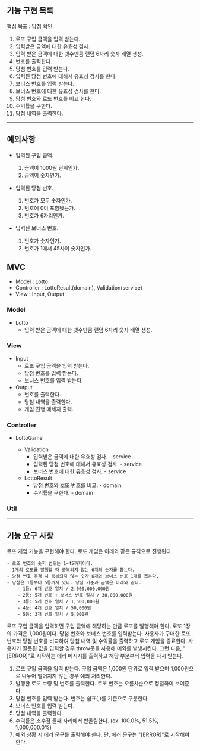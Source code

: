 ## 기능 구현 목록

핵심 목표 : 당첨 확인.

1. 로또 구입 금액을 입력 받는다.
2. 입력받은 금액에 대한 유효성 검사.
3. 입력 받은 금액에 대한 갯수만큼 랜덤 6자리 숫자 배열 생성.
4. 번호를 출력한다.
5. 당첨 번호를 입력 받는다.
6. 입력된 당첨 번호에 대해서 유효성 검사를 한다.
7. 보너스 번호를 입력 받는다.
8. 보너스 번호에 대한 유효성 검사를 한다.
9. 당첨 번호와 로또 번호를 비교 한다.
10. 수익률을 구한다.
11. 당첨 내역을 출력한다.

---

## 예외사항

- 입력된 구입 금액.

  1. 금액이 1000원 단위인가.
  2. 금액이 숫자인가.

- 입력된 당첨 번호.

  1. 번호가 모두 숫자인가.
  2. 번호에 0이 포함됐는가.
  3. 번호가 6자리인가.

- 입력된 보너스 번호.
  1. 번호가 숫자인가.
  2. 번호가 1에서 45사이 숫자인가.

## MVC

- Model : Lotto
- Controller : LottoResult(domain), Validation(service)
- View : Input, Output

### Model

- Lotto
  - 입력 받은 금액에 대한 갯수만큼 랜덤 6자리 숫자 배열 생성.

### View

- Input
  - 로또 구입 금액을 입력 받는다.
  - 당첨 번호를 입력 받는다.
  - 보너스 번호를 입력 받는다.
- Output
  - 번호를 출력한다.
  - 당첨 내역을 출력한다.
  - 게임 진행 메세지 출력.

### Controller

- LottoGame

  - Validation
    - 입력받은 금액에 대한 유효성 검사. - service
    - 입력된 당첨 번호에 대해서 유효성 검사. - service
    - 보너스 번호에 대한 유효성 검사. - service
  - LottoResult
    - 당첨 번호와 로또 번호를 비교. - domain
    - 수익률을 구한다. - domain

### Util

---

## 기능 요구 사항

로또 게임 기능을 구현해야 한다. 로또 게임은 아래와 같은 규칙으로 진행된다.

```
- 로또 번호의 숫자 범위는 1~45까지이다.
- 1개의 로또를 발행할 때 중복되지 않는 6개의 숫자를 뽑는다.
- 당첨 번호 추첨 시 중복되지 않는 숫자 6개와 보너스 번호 1개를 뽑는다.
- 당첨은 1등부터 5등까지 있다. 당첨 기준과 금액은 아래와 같다.
    - 1등: 6개 번호 일치 / 2,000,000,000원
    - 2등: 5개 번호 + 보너스 번호 일치 / 30,000,000원
    - 3등: 5개 번호 일치 / 1,500,000원
    - 4등: 4개 번호 일치 / 50,000원
    - 5등: 3개 번호 일치 / 5,000원
```

로또 구입 금액을 입력하면 구입 금액에 해당하는 만큼 로또를 발행해야 한다.
로또 1장의 가격은 1,000원이다.
당첨 번호와 보너스 번호를 입력받는다.
사용자가 구매한 로또 번호와 당첨 번호를 비교하여 당첨 내역 및 수익률을 출력하고 로또 게임을 종료한다.
사용자가 잘못된 값을 입력할 경우 throw문을 사용해 예외를 발생시킨다. 그런 다음, "[ERROR]"로 시작하는 에러 메시지를 출력하고 해당 부분부터 입력을 다시 받는다.

1. 로또 구입 금액을 입력 받는다. 구입 금액은 1,000원 단위로 입력 받으며 1,000원으로 나누어 떨어지지 않는 경우 예외 처리한다.
2. 발행한 로또 수량 및 번호를 출력한다. 로또 번호는 오름차순으로 정렬하여 보여준다.
3. 당첨 번호를 입력 받는다. 번호는 쉼표(,)를 기준으로 구분한다.
4. 보너스 번호를 입력 받는다.
5. 당첨 내역을 출력한다.
6. 수익률은 소수점 둘째 자리에서 반올림한다. (ex. 100.0%, 51.5%, 1,000,000.0%)
7. 예외 상황 시 에러 문구를 출력해야 한다. 단, 에러 문구는 "[ERROR]"로 시작해야 한다.
